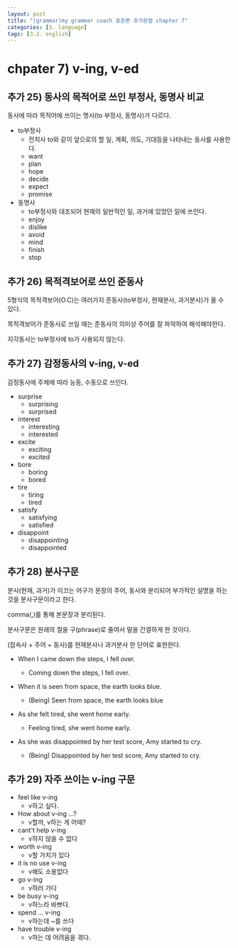 ```yaml
---
layout: post
title: "(grammar)my grammar coach 표준편 추가문법 chapter 7"
categories: [3. language]
tags: [3.2. english]
---
```


# chpater 7) v-ing, v-ed

## 추가 25) 동사의 목적어로 쓰인 부정사, 동명사 비교

동사에 따라 목적어에 쓰이는 명사(to 부정사, 동명사)가 다르다.

* to부정사
    * 전치사 to와 같이 앞으로의 할 일, 계획, 의도, 기대등을 나타내는 동사를 사용한다.
    * want
    * plan
    * hope
    * decide
    * expect
    * promise
* 동명사
    * to부정사와 대조되어 현재의 일반적인 일, 과거에 있었던 일에 쓰인다.
    * enjoy
    * dislike
    * avoid
    * mind
    * finish
    * stop

## 추가 26) 목적격보어로 쓰인 준동사

5형식의 목적격보어(O.C)는 여러가지 준동사(to부정사, 현재분사, 과거분사)가 올 수 있다.

목적격보어가 준동사로 쓰일 때는 준동사의 의미상 주어를 잘 파악하여 해석해야한다.

지각동사는 to부정사에 to가 사용되지 않는다.

## 추가 27) 감정동사의 v-ing, v-ed

감정동사에 주체에 따라 능동, 수동으로 쓰인다.

* surprise
    * surprising
    * surprised
* interest
    * interesting
    * interested
* excite
    * exciting
    * excited
* bore
    * boring
    * bored
* tire
    * tiring
    * tired
* satisfy
    * satisfying
    * satisfied
* disappoint
    * disappointing
    * disappointed

## 추가 28) 분사구문

분사(현재, 과거)가 이끄는 어구가 문장의 주어, 동사와 분리되어 부가적인 설명을 하는 것을 분사구문이라고 한다.

comma(,)를 통해 본문장과 분리된다.

분사구문은 원래의 절을 구(phrase)로 줄여서 말을 간결하게 한 것이다.

(접속사 + 주어 + 동사)를 현재분사나 과거분사 한 단어로 표현한다.

* When I came down the steps, I fell over.
    * Coming down the steps, I fell over.

* When it is seen from space, the earth looks blue.
    * (Being) Seen from space, the earth looks blue

* As she felt tired, she went home early.
    * Feeling tired, she went home early.

* As she was disappointed by her test score, Amy started to cry.
    * (Being) Disappointed by her test score, Amy started to cry.

## 추가 29) 자주 쓰이는 v-ing 구문

* feel like v-ing
    * v하고 싶다.
* How about v-ing ...?
    * v할까, v하는 게 어때?
* cant't help v-ing
    * v하지 않을 수 없다
* worth v-ing
    * v할 가치가 있다
* it is no use v-ing
    * v해도 소용없다
* go v-ing
    * v하러 가다
* be busy v-ing
    * v하느라 바쁘다.
* spend ... v-ing
    * v하는데 ~를 쓰다
* have trouble v-ing
    * v하는 데 어려움을 겪다.